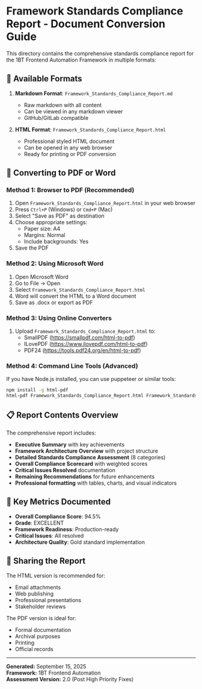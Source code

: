 # Framework Standards Compliance Report - Document Conversion Guide

This directory contains the comprehensive standards compliance report for the 1BT Frontend Automation Framework in multiple formats:

## 📁 Available Formats

1. **Markdown Format**: `Framework_Standards_Compliance_Report.md`
   - Raw markdown with all content
   - Can be viewed in any markdown viewer
   - GitHub/GitLab compatible

2. **HTML Format**: `Framework_Standards_Compliance_Report.html`
   - Professional styled HTML document
   - Can be opened in any web browser
   - Ready for printing or PDF conversion

## 🔄 Converting to PDF or Word

### Method 1: Browser to PDF (Recommended)
1. Open `Framework_Standards_Compliance_Report.html` in your web browser
2. Press `Ctrl+P` (Windows) or `Cmd+P` (Mac)
3. Select "Save as PDF" as destination
4. Choose appropriate settings:
   - Paper size: A4
   - Margins: Normal
   - Include backgrounds: Yes
5. Save the PDF

### Method 2: Using Microsoft Word
1. Open Microsoft Word
2. Go to File → Open
3. Select `Framework_Standards_Compliance_Report.html`
4. Word will convert the HTML to a Word document
5. Save as .docx or export as PDF

### Method 3: Using Online Converters
1. Upload `Framework_Standards_Compliance_Report.html` to:
   - SmallPDF (https://smallpdf.com/html-to-pdf)
   - ILovePDF (https://www.ilovepdf.com/html-to-pdf)
   - PDF24 (https://tools.pdf24.org/en/html-to-pdf)

### Method 4: Command Line Tools (Advanced)
If you have Node.js installed, you can use puppeteer or similar tools:

```bash
npm install -g html-pdf
html-pdf Framework_Standards_Compliance_Report.html Framework_Standards_Compliance_Report.pdf
```

## 📋 Report Contents Overview

The comprehensive report includes:

- **Executive Summary** with key achievements
- **Framework Architecture Overview** with project structure
- **Detailed Standards Compliance Assessment** (8 categories)
- **Overall Compliance Scorecard** with weighted scores
- **Critical Issues Resolved** documentation
- **Remaining Recommendations** for future enhancements
- **Professional formatting** with tables, charts, and visual indicators

## 🎯 Key Metrics Documented

- **Overall Compliance Score**: 94.5%
- **Grade**: EXCELLENT
- **Framework Readiness**: Production-ready
- **Critical Issues**: All resolved
- **Architecture Quality**: Gold standard implementation

## 📧 Sharing the Report

The HTML version is recommended for:
- Email attachments
- Web publishing
- Professional presentations
- Stakeholder reviews

The PDF version is ideal for:
- Formal documentation
- Archival purposes
- Printing
- Official records

---

**Generated:** September 15, 2025  
**Framework:** 1BT Frontend Automation  
**Assessment Version:** 2.0 (Post High Priority Fixes)